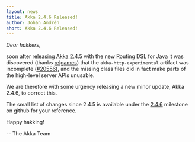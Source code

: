 ```yaml
---
layout: news
title: Akka 2.4.6 Released!
author: Johan Andrén
short: Akka 2.4.6 Released!
---
```



*Dear hakkers,*

soon after [releasing Akka 2.4.5](http://akka.io/news/2016/05/17/akka-2.4.5-released.html) with the new Routing DSL
for Java it was discovered (thanks [relgames](https://github.com/relgames)) that the `akka-http-experimental` artifact
was incomplete ([#20556](https://github.com/akka/akka/issues/20556)), and the missing class files did in fact make
parts of the high-level server APIs unusable.

We are therefore with some urgency releasing a new minor update, Akka 2.4.6, to correct this.

The small list of changes since 2.4.5 is available under the
[2.4.6](https://github.com/akka/akka/issues?q=milestone%3A2.4.6+is%3Aclosed) milestone on github for your reference.


Happy hakking!

-- The Akka Team
